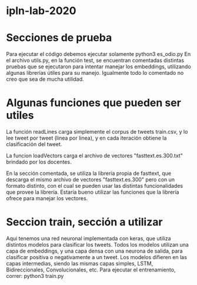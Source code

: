 # ipln-lab-2020
# Secciones de prueba
Para ejecutar el código debemos ejecutar solamente python3 es_odio.py
En el archivo utils.py, en la función test, se encuentran comentadas distintas pruebas que se ejecutaron para intentar manejar los embeddings, utilizando algunas librerías útiles para su manejo. Igualmente todo lo comentado no creo que sea de mucha utilidad.

# Algunas funciones que pueden ser utiles
La función readLines carga simplemente el corpus de tweets train.csv, y lo lee tweet por tweet (linea por linea), y en cada iteración obtiene la clasificación del tweet. 

La funcion loadVectors carga el archivo de vectores "fasttext.es.300.txt" brindado por los docentes.

En la sección comentada, se utiliza la librería propia de fasttext, que descarga el mismo archivo de vectores "fasttext.es.300" pero con un formato distinto, con el cual se pueden usar las distintas funcionalidades que provee la librería.
Estaría bueno utilizar las funciones que la librería ofrece para manejar los vectores.

# Seccion train, sección a utilizar 
Aqui tenemos una red neuronal implementada con keras, que utiliza distintos modelos para clasificar los tweets.
Todos los modelos utilizan una capa de embeddings, y una capa densa con una neurona de salida, para clasificar positiva o negativamente a un tweet.
Los modelos difieren en las capas intermedias, siendo las mismas capas simples, LSTM, Bidireccionales, Convolucionales, etc.
Para ejecutar el entrenamiento, correr: python3 train.py